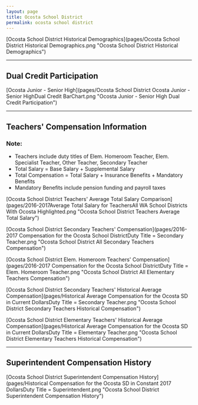 ```yaml
---
layout: page
title: Ocosta School District
permalink: ocosta school district
---
```



[Ocosta School District Historical Demographics](pages/Ocosta School District Historical Demographics.png "Ocosta School District Historical Demographics")

___

## Dual Credit Participation

[Ocosta Junior - Senior High](pages/Ocosta School District Ocosta Junior - Senior HighDual Credit BarChart.png "Ocosta Junior - Senior High Dual Credit Participation")


___

## Teachers' Compensation Information
### Note:
- Teachers include duty titles of Elem. Homeroom Teacher, Elem. Specialist Teacher, Other Teacher, Secondary Teacher
- Total Salary = Base Salary + Supplemental Salary
- Total Compensation = Total Salary + Insurance Benefits + Mandatory Benefits
- Mandatory Benefits include pension funding and payroll taxes

[Ocosta School District Teachers' Average Total Salary Comparison](pages/2016-2017Average Total Salary for TeachersAll WA School Districts With Ocosta Highlighted.png "Ocosta School District Teachers Average Total Salary")

[Ocosta School District Secondary Teachers' Compensation](pages/2016-2017 Compensation for the Ocosta School DistrictDuty Title = Secondary Teacher.png "Ocosta School District All Secondary Teachers Compensation")

[Ocosta School District Elem. Homeroom Teachers' Compensation](pages/2016-2017 Compensation for the Ocosta School DistrictDuty Title = Elem. Homeroom Teacher.png "Ocosta School District All Elementary Teachers Compensation")

[Ocosta School District Secondary Teachers' Historical Average Compensation](pages/Historical Average Compensation for the Ocosta SD in Current DollarsDuty Title = Secondary Teacher.png "Ocosta School District Secondary Teachers Historical Compensation")

[Ocosta School District Elementary Teachers' Historical Average Compensation](pages/Historical Average Compensation for the Ocosta SD in Current DollarsDuty Title = Elementary Teacher.png "Ocosta School District Elementary Teachers Historical Compensation")


___

## Superintendent Compensation History

[Ocosta School District Superintendent Compensation History](pages/Historical Compensation for the Ocosta SD in Constant 2017 DollarsDuty Title = Superintendent.png "Ocosta School District Superintendent Compensation History")

